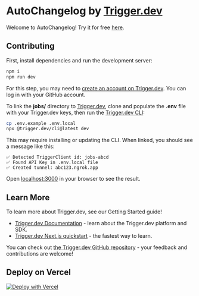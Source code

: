 # AutoChangelog by [Trigger.dev](https://trigger.dev)

Welcome to AutoChangelog! Try it for free [here](https://autochangelog.dev).

## Contributing

First, install dependencies and run the development server:

```bash
npm i
npm run dev
```

For this step, you may need to [create an account on Trigger.dev](https://cloud.trigger.dev/login?redirectTo=%2F). You can log in with your GitHub account.

To link the **jobs/** directory to [Trigger.dev](https://trigger.dev), clone and populate the **.env** file with your Trigger.dev keys, then run the [Trigger.dev CLI](https://trigger.dev/docs/documentation/guides/cli):

```bash
cp .env.example .env.local
npx @trigger.dev/cli@latest dev
```

This may require installing or updating the CLI. When linked, you should see a message like this:

```text
✅ Detected TriggerClient id: jobs-abcd
✅ Found API Key in .env.local file
✅ Created tunnel: abc123.ngrok.app

```

Open [localhost:3000](http://localhost:3000) in your browser to see the result.

## Learn More

To learn more about Trigger.dev, see our Getting Started guide!

- [Trigger.dev Documentation](https://trigger.dev/docs/documentation/introduction) - learn about the Trigger.dev platform and SDK.
- [Trigger.dev Next.js quickstart](https://trigger.dev/docs/documentation/quickstarts/nextjs) - the fastest way to learn.

You can check out [the Trigger.dev GitHub repository](https://github.com/triggerdotdev/trigger.dev) - your feedback and contributions are welcome!

## Deploy on Vercel

[![Deploy with Vercel](https://vercel.com/button)](https://vercel.com/new/clone?repository-url=https://github.com/triggerdotdev/autochangelog&env=TRIGGER_API_KEY,TRIGGER_API_URL,NEXT_PUBLIC_CLIENT_TRIGGER_API_KEY,NEXT_PUBLIC_TRIGGER_API_URL,OPENAI_API_KEY,GITHUB_TOKEN&envDescription=Sign%20up%20for%20Trigger.dev%20and%20OpenAI.%20Access%20to%20GPT-4%20is%20recommended.&envLink=https://trigger.dev/&project-name=autochangelog&repository-name=autochangelog&demo-title=AutoChangelog&demo-url=https://autochangelog.dev)
